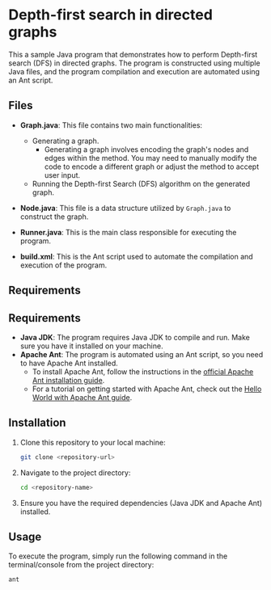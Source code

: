 # Depth-first search in directed graphs

This a sample Java program that demonstrates how to perform Depth-first search (DFS) in directed graphs. The program is constructed using multiple Java files, and the program compilation and execution are automated using an Ant script.

## Files

- **Graph.java**: This file contains two main functionalities:
    - Generating a graph.
        - Generating a graph involves encoding the graph's nodes and edges within the method. You may need to manually modify the code to encode a different graph or adjust the method to accept user input.
    - Running the Depth-first Search (DFS) algorithm on the generated graph.

- **Node.java**: This file is a data structure utilized by `Graph.java` to construct the graph.

- **Runner.java**: This is the main class responsible for executing the program.

- **build.xml**: This is the Ant script used to automate the compilation and execution of the program.

## Requirements

## Requirements

- **Java JDK**: The program requires Java JDK to compile and run. Make sure you have it installed on your machine.
- **Apache Ant**: The program is automated using an Ant script, so you need to have Apache Ant installed.
    - To install Apache Ant, follow the instructions in the [official Apache Ant installation guide](https://ant.apache.org/manual/install.html).
    - For a tutorial on getting started with Apache Ant, check out the [Hello World with Apache Ant guide](https://ant.apache.org/manual/tutorial-HelloWorldWithAnt.html).

## Installation

1. Clone this repository to your local machine:

    ```bash
    git clone <repository-url>
    ```

2. Navigate to the project directory:

    ```bash
    cd <repository-name>
    ```

3. Ensure you have the required dependencies (Java JDK and Apache Ant) installed.

## Usage

To execute the program, simply run the following command in the terminal/console from the project directory:

```bash
ant
